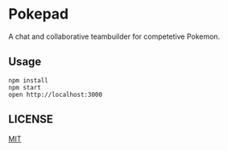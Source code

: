 # Pokepad 

A chat and collaborative teambuilder for competetive Pokemon.

## Usage

```
npm install
npm start
open http://localhost:3000
```

## LICENSE

[MIT](LICENSE)
